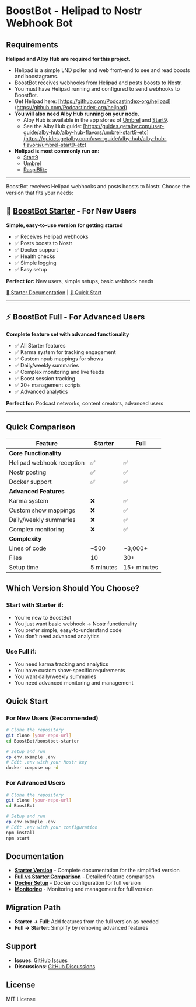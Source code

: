 # BoostBot - Helipad to Nostr Webhook Bot

## Requirements

**Helipad and Alby Hub are required for this project.**

- Helipad is a simple LND poller and web front-end to see and read boosts and boostagrams.
- BoostBot receives webhooks from Helipad and posts boosts to Nostr.
- You must have Helipad running and configured to send webhooks to BoostBot.
- Get Helipad here: [https://github.com/Podcastindex-org/helipad](https://github.com/Podcastindex-org/helipad)
- **You will also need Alby Hub running on your node.**
  - Alby Hub is available in the app stores of [Umbrel](https://umbrel.com/) and [Start9](https://start9.com/).
  - See the Alby Hub guide: [https://guides.getalby.com/user-guide/alby-hub/alby-hub-flavors/umbrel-start9-etc](https://guides.getalby.com/user-guide/alby-hub/alby-hub-flavors/umbrel-start9-etc)
- **Helipad is most commonly run on:**
  - [Start9](https://start9.com/)
  - [Umbrel](https://umbrel.com/)
  - [RaspiBlitz](https://github.com/raspiblitz/raspiblitz)

---

BoostBot receives Helipad webhooks and posts boosts to Nostr. Choose the version that fits your needs:

## 🚀 [BoostBot Starter](./boostbot-starter/) - For New Users
**Simple, easy-to-use version for getting started**

- ✅ Receives Helipad webhooks
- ✅ Posts boosts to Nostr  
- ✅ Docker support
- ✅ Health checks
- ✅ Simple logging
- ✅ Easy setup

**Perfect for:** New users, simple setups, basic webhook needs

[📖 Starter Documentation](./boostbot-starter/) | [🚀 Quick Start](./boostbot-starter/#quick-start)

---

## ⚡ BoostBot Full - For Advanced Users
**Complete feature set with advanced functionality**

- ✅ All Starter features
- ✅ Karma system for tracking engagement
- ✅ Custom npub mappings for shows
- ✅ Daily/weekly summaries
- ✅ Complex monitoring and live feeds
- ✅ Boost session tracking
- ✅ 20+ management scripts
- ✅ Advanced analytics

**Perfect for:** Podcast networks, content creators, advanced users

---

## Quick Comparison

| Feature | Starter | Full |
|---------|---------|------|
| **Core Functionality** |
| Helipad webhook reception | ✅ | ✅ |
| Nostr posting | ✅ | ✅ |
| Docker support | ✅ | ✅ |
| **Advanced Features** |
| Karma system | ❌ | ✅ |
| Custom show mappings | ❌ | ✅ |
| Daily/weekly summaries | ❌ | ✅ |
| Complex monitoring | ❌ | ✅ |
| **Complexity** |
| Lines of code | ~500 | ~3,000+ |
| Files | 10 | 30+ |
| Setup time | 5 minutes | 15+ minutes |

## Which Version Should You Choose?

### Start with **Starter** if:
- You're new to BoostBot
- You just want basic webhook → Nostr functionality
- You prefer simple, easy-to-understand code
- You don't need advanced analytics

### Use **Full** if:
- You need karma tracking and analytics
- You have custom show-specific requirements
- You want daily/weekly summaries
- You need advanced monitoring and management

## Quick Start

### For New Users (Recommended)
```bash
# Clone the repository
git clone [your-repo-url]
cd BoostBot/boostbot-starter

# Setup and run
cp env.example .env
# Edit .env with your Nostr key
docker compose up -d
```

### For Advanced Users
```bash
# Clone the repository  
git clone [your-repo-url]
cd BoostBot

# Setup and run
cp env.example .env
# Edit .env with your configuration
npm install
npm start
```

## Documentation

- **[Starter Version](./boostbot-starter/)** - Complete documentation for the simplified version
- **[Full vs Starter Comparison](./boostbot-starter/COMPARISON.md)** - Detailed feature comparison
- **[Docker Setup](./DOCKER.md)** - Docker configuration for full version
- **[Monitoring](./MONITORING.md)** - Monitoring and management for full version

## Migration Path

- **Starter → Full**: Add features from the full version as needed
- **Full → Starter**: Simplify by removing advanced features

## Support

- **Issues**: [GitHub Issues](https://github.com/your-repo/issues)
- **Discussions**: [GitHub Discussions](https://github.com/your-repo/discussions)

## License

MIT License